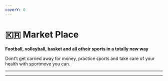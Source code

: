 ```yaml
---
coverY: 0
---
```


# 🇰🇷 Market Place

**Football, volleyball, basket and all otheir sports in a totally new way**

Dont't get carried away for money, practice sports and take care of your health with sportmove you can.

****

****
